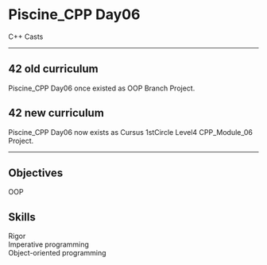 # Piscine_CPP Day06

C++ Casts  


---


## 42 old curriculum

Piscine_CPP Day06 once existed as OOP Branch Project.  

## 42 new curriculum

Piscine_CPP Day06 now exists as Cursus 1stCircle Level4 CPP_Module_06 Project.  


---


## Objectives

OOP  


## Skills

Rigor  
Imperative programming  
Object-oriented programming  

